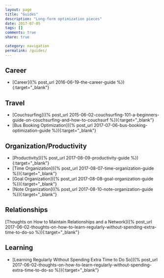 ```yaml
---
layout: page
title: "Guides"
description: "Long-form optimization pieces"
date: 2017-07-05
tags: []
comments: true
share: true

category: navigation
permalink: /guides/
---
```


## Career
* [Career]({% post_url 2016-06-19-the-career-guide %}){:target="_blank"}

## Travel
* [Couchsurfing]({% post_url 2015-06-02-couchsurfing-101-a-beginners-guide-on-couchsurfing-and-how-to-couchsurf %}){:target="_blank"}
* [Bus Booking Optimization]({% post_url 2017-07-06-bus-booking-optimization-guide %}){:target="_blank"}

## Organization/Productivity
* [Productivity]({% post_url 2017-08-09-productivity-guide %}){:target="_blank"}
* [Time Organization]({% post_url 2017-08-07-time-organization-guide %}){:target="_blank"}
* [Goal Organization]({% post_url 2017-08-08-goal-organization-guide %}){:target="_blank"}
* [Note Organization]({% post_url 2017-08-10-note-organization-guide %}){:target="_blank"}

## Relationships 
[Thoughts on How to Maintain Relationships and a Network]({% post_url 2017-06-02-thoughts-on-how-to-learn-regularly-without-spending-extra-time-to-do-so %}){:target="_blank"}

## Learning
* [Learning Regularly Without Spending Extra Time to Do So]({% post_url 2017-06-02-thoughts-on-how-to-learn-regularly-without-spending-extra-time-to-do-so %}){:target="_blank"}